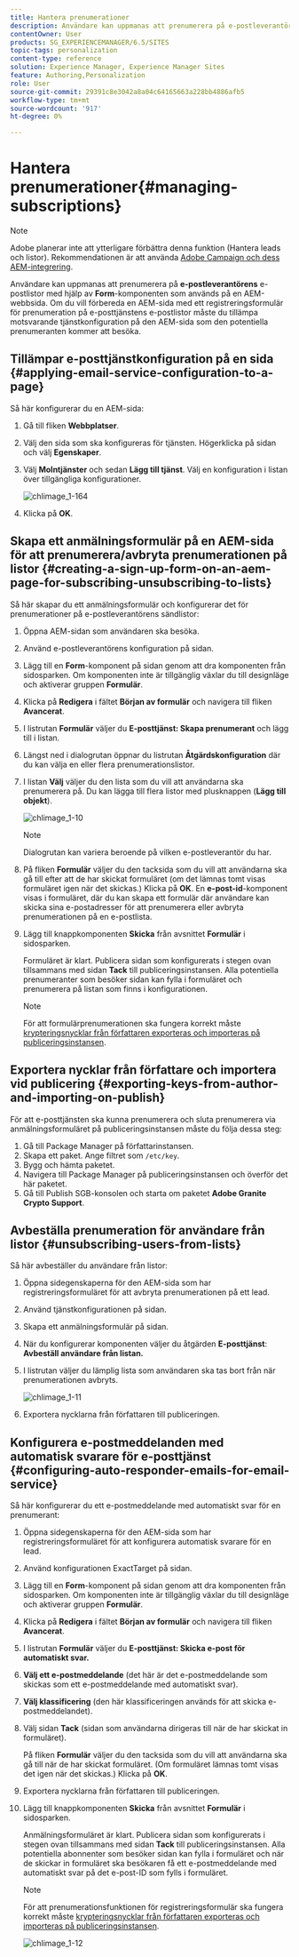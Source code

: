 ```yaml
---
title: Hantera prenumerationer
description: Användare kan uppmanas att prenumerera på e-postleverantörens e-postlistor med hjälp av formulärkomponenten som används på en AEM-webbsida. Om du vill förbereda en AEM-sida med ett registreringsformulär för prenumeration på e-posttjänstens e-postlistor måste du tillämpa motsvarande tjänstkonfiguration på den AEM-sida som den potentiella prenumeranten kommer att besöka.
contentOwner: User
products: SG_EXPERIENCEMANAGER/6.5/SITES
topic-tags: personalization
content-type: reference
solution: Experience Manager, Experience Manager Sites
feature: Authoring,Personalization
role: User
source-git-commit: 29391c8e3042a8a04c64165663a228bb4886afb5
workflow-type: tm+mt
source-wordcount: '917'
ht-degree: 0%

---
```


# Hantera prenumerationer{#managing-subscriptions}

>[!NOTE]
>
>Adobe planerar inte att ytterligare förbättra denna funktion (Hantera leads och listor).
>Rekommendationen är att använda [Adobe Campaign och dess AEM-integrering](/help/sites-administering/campaign.md).

Användare kan uppmanas att prenumerera på **e-postleverantörens** e-postlistor med hjälp av **Form**-komponenten som används på en AEM-webbsida. Om du vill förbereda en AEM-sida med ett registreringsformulär för prenumeration på e-posttjänstens e-postlistor måste du tillämpa motsvarande tjänstkonfiguration på den AEM-sida som den potentiella prenumeranten kommer att besöka.

## Tillämpar e-posttjänstkonfiguration på en sida {#applying-email-service-configuration-to-a-page}

Så här konfigurerar du en AEM-sida:

1. Gå till fliken **Webbplatser**.
1. Välj den sida som ska konfigureras för tjänsten. Högerklicka på sidan och välj **Egenskaper**.

1. Välj **Molntjänster** och sedan **Lägg till tjänst**. Välj en konfiguration i listan över tillgängliga konfigurationer.

   ![chlimage_1-164](assets/chlimage_1-164.png)

1. Klicka på **OK**.

## Skapa ett anmälningsformulär på en AEM-sida för att prenumerera/avbryta prenumerationen på listor {#creating-a-sign-up-form-on-an-aem-page-for-subscribing-unsubscribing-to-lists}

Så här skapar du ett anmälningsformulär och konfigurerar det för prenumerationer på e-postleverantörens sändlistor:

1. Öppna AEM-sidan som användaren ska besöka.
1. Använd e-postleverantörens konfiguration på sidan.

1. Lägg till en **Form**-komponent på sidan genom att dra komponenten från sidosparken. Om komponenten inte är tillgänglig växlar du till designläge och aktiverar gruppen **Formulär**.
1. Klicka på **Redigera** i fältet **Början av formulär** och navigera till fliken **Avancerat**.
1. I listrutan **Formulär** väljer du **E-posttjänst: Skapa prenumerant** och lägg till i listan.
1. Längst ned i dialogrutan öppnar du listrutan **Åtgärdskonfiguration** där du kan välja en eller flera prenumerationslistor.
1. I listan **Välj** väljer du den lista som du vill att användarna ska prenumerera på. Du kan lägga till flera listor med plusknappen (**Lägg till objekt**).

   ![chlimage_1-10](assets/chlimage_1-10.jpeg)

   >[!NOTE]
   >
   >Dialogrutan kan variera beroende på vilken e-postleverantör du har.

1. På fliken **Formulär** väljer du den tacksida som du vill att användarna ska gå till efter att de har skickat formuläret (om det lämnas tomt visas formuläret igen när det skickas.) Klicka på **OK**. En **e-post-id**-komponent visas i formuläret, där du kan skapa ett formulär där användare kan skicka sina e-postadresser för att prenumerera eller avbryta prenumerationen på en e-postlista.
1. Lägg till knappkomponenten **Skicka** från avsnittet **Formulär** i sidosparken.

   Formuläret är klart. Publicera sidan som konfigurerats i stegen ovan tillsammans med sidan **Tack** till publiceringsinstansen. Alla potentiella prenumeranter som besöker sidan kan fylla i formuläret och prenumerera på listan som finns i konfigurationen.

   >[!NOTE]
   >
   >För att formulärprenumerationen ska fungera korrekt måste [krypteringsnycklar från författaren exporteras och importeras på publiceringsinstansen](#exporting-keys-from-author-and-importing-on-publish).

## Exportera nycklar från författare och importera vid publicering {#exporting-keys-from-author-and-importing-on-publish}

För att e-posttjänsten ska kunna prenumerera och sluta prenumerera via anmälningsformuläret på publiceringsinstansen måste du följa dessa steg:

1. Gå till Package Manager på författarinstansen.
1. Skapa ett paket. Ange filtret som `/etc/key`.
1. Bygg och hämta paketet.
1. Navigera till Package Manager på publiceringsinstansen och överför det här paketet.
1. Gå till Publish SGB-konsolen och starta om paketet **Adobe Granite Crypto Support**.

## Avbeställa prenumeration för användare från listor {#unsubscribing-users-from-lists}

Så här avbeställer du användare från listor:

1. Öppna sidegenskaperna för den AEM-sida som har registreringsformuläret för att avbryta prenumerationen på ett lead.
1. Använd tjänstkonfigurationen på sidan.
1. Skapa ett anmälningsformulär på sidan.
1. När du konfigurerar komponenten väljer du åtgärden **E-posttjänst**: **Avbeställ användare från listan.**
1. I listrutan väljer du lämplig lista som användaren ska tas bort från när prenumerationen avbryts.

   ![chlimage_1-11](assets/chlimage_1-11.jpeg)

1. Exportera nycklarna från författaren till publiceringen.

## Konfigurera e-postmeddelanden med automatisk svarare för e-posttjänst {#configuring-auto-responder-emails-for-email-service}

Så här konfigurerar du ett e-postmeddelande med automatiskt svar för en prenumerant:

1. Öppna sidegenskaperna för den AEM-sida som har registreringsformuläret för att konfigurera automatisk svarare för en lead.
1. Använd konfigurationen ExactTarget på sidan.

1. Lägg till en **Form**-komponent på sidan genom att dra komponenten från sidosparken. Om komponenten inte är tillgänglig växlar du till designläge och aktiverar gruppen **Formulär**.
1. Klicka på **Redigera** i fältet **Början av formulär** och navigera till fliken **Avancerat**.
1. I listrutan **Formulär** väljer du **E-posttjänst: Skicka e-post för automatiskt svar.**
1. **Välj ett e-postmeddelande** (det här är det e-postmeddelande som skickas som ett e-postmeddelande med automatiskt svar).

1. **Välj klassificering** (den här klassificeringen används för att skicka e-postmeddelandet).
1. Välj sidan **Tack** (sidan som användarna dirigeras till när de har skickat in formuläret).

   På fliken **Formulär** väljer du den tacksida som du vill att användarna ska gå till när de har skickat formuläret. (Om formuläret lämnas tomt visas det igen när det skickas.) Klicka på **OK**.

1. Exportera nycklarna från författaren till publiceringen.
1. Lägg till knappkomponenten **Skicka** från avsnittet **Formulär** i sidosparken.

   Anmälningsformuläret är klart. Publicera sidan som konfigurerats i stegen ovan tillsammans med sidan **Tack** till publiceringsinstansen. Alla potentiella abonnenter som besöker sidan kan fylla i formuläret och när de skickar in formuläret ska besökaren få ett e-postmeddelande med automatiskt svar på det e-post-ID som fylls i formuläret.

   >[!NOTE]
   >
   >För att prenumerationsfunktionen för registreringsformulär ska fungera korrekt måste [krypteringsnycklar från författaren exporteras och importeras på publiceringsinstansen](#exporting-keys-from-author-and-importing-on-publish).

   ![chlimage_1-12](assets/chlimage_1-12.jpeg)
